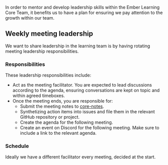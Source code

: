 In order to mentor and develop leadership skills within the Ember Learning Core Team, it benefits us to have a plan for ensuring we pay attention to the growth within our team.


## Weekly meeting leadership

We want to share leadership in the learning team is by having rotating meeting leadership responsibilities.

### Responsibilities

These leadership responsibilities include:

- Act as the meeting facilitator. You are expected to lead discussions according to the agenda, ensuring conversations are kept on topic and within agreed timeboxes.
- Once the meeting ends, you are responsible for:
  - Submit the meeting notes to [core-notes](https://github.com/emberjs/core-notes).
  - Synthetizing action items into issues and file them in the relevant GitHub repository or project.
  - Create the agenda for the following meeting.
  - Create an event on Discord for the following meeting. Make sure to include a link to the relevant agenda.

### Schedule

Ideally we have a different facilitator every meeting, decided at the start.
